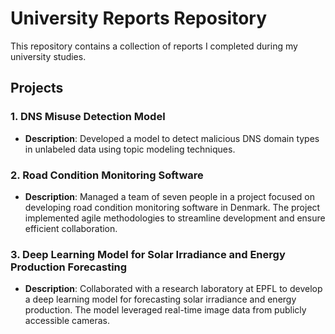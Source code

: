 # University Reports Repository

This repository contains a collection of reports I completed during my university studies.

## Projects

### 1. **DNS Misuse Detection Model**
   - **Description**: Developed a model to detect malicious DNS domain types in unlabeled data using topic modeling techniques.

### 2. **Road Condition Monitoring Software**
   - **Description**: Managed a team of seven people in a project focused on developing road condition monitoring software in Denmark. The project implemented agile methodologies to streamline development and ensure efficient collaboration.

### 3. **Deep Learning Model for Solar Irradiance and Energy Production Forecasting**
   - **Description**: Collaborated with a research laboratory at EPFL to develop a deep learning model for forecasting solar irradiance and energy production. The model leveraged real-time image data from publicly accessible cameras.
